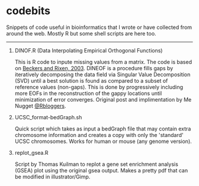 # codebits
Snippets of code useful in bioinformatics that I wrote or have collected from around the web. Mostly R but some shell scripts are here too.

---
1. DINOF.R (Data Interpolating Empirical Orthogonal Functions)

    This is R code to inpute missing values from a matrix. The code is based on [Beckers and Rixen, 2003](https://journals.ametsoc.org/doi/abs/10.1175/1520-0426%282003%29020%3C1839%3AECADFF%3E2.0.CO%3B2). DINEOF is a procedure fills gaps by iteratively decomposing the data field via Singular Value Decomposition (SVD) until a best solution is found as compared to a subset of reference values (non-gaps). This is done by progressively including more EOFs in the reconstruction of the gappy locations until minimization of error converges. Original post and implimentation by Me Nugget [@Rbloggers](https://menugget.blogspot.com/2012/10/dineof-data-interpolating-empirical.html#more).


2. UCSC_format-bedGraph.sh

    Quick script which takes as input a bedGraph file that may contain extra chromosome information and creates a copy with only the 'standard' UCSC chromosomes. Works for human or mouse (any genome version).


3. replot_gsea.R

     Script by Thomas Kuilman to replot a gene set enrichment analysis (GSEA) plot using the original gsea output. Makes a pretty pdf that can be modified in illustrator/Gimp.

